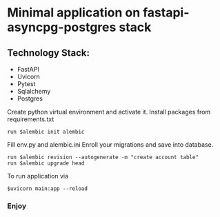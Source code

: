 # Minimal application on fastapi-asyncpg-postgres stack

## Technology Stack:
* FastAPI
* Uvicorn
* Pytest
* Sqlalchemy
* Postgres


Create python virtual environment and activate it.
Install packages from requirements.txt
```
run $alembic init alembic
```
Fill env.py and alembic.ini
Enroll your migrations and save into database.
```
run $alembic revision --autogenerate -m "create account table"
run $alembic upgrade head
```


To run application via
```
$uvicorn main:app --reload
```
### Enjoy
